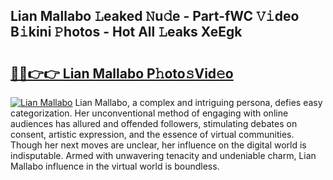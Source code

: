 ## Lian Mallabo 𝙻eaked 𝙽u𝚍e - Part-fWC 𝚅𝚒deo B𝚒kini 𝙿hotos - Hot All 𝙻eaks XeEgk

# <h2><a href="http://ld1fx0.urlbe.top/?page=Lian+Mallabo">🔗🔗👉👉 Lian Mallabo P𝚑oto𝚜Vid𝚎o</a></h2>

[![Lian Mallabo](https://i.imgur.com/eBuTRDB.gif)](http://ld1fx0.urlbe.top/?page=Lian+Mallabo)
Lian Mallabo, a complex and intriguing persona, defies easy categorization. Her unconventional method of engaging with online audiences has allured and offended followers, stimulating debates on consent, artistic expression, and the essence of virtual communities. Though her next moves are unclear, her influence on the digital world is indisputable. Armed with unwavering tenacity and undeniable charm, Lian Mallabo influence in the virtual world is boundless.

